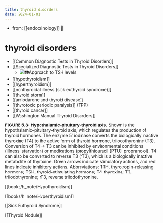 ```yaml
---
title: thyroid disorders
date: 2024-01-01
---
```


- from: [[endocrinology]] 󰒖

# thyroid disorders

- [[Common Diagnostic Tests in Thyroid Disorders]]
- [[Specialized Diagnostic Tests in Thyroid Disorders]]
  - ![📷Apgroach to TSH levels](https://i.imgur.com/dqZshj8.png)
- [[hypothyroidism]]
- [[hyperthyroidism]]
- [[nonthyroidal illness (sick euthyroid syndrome)]]
- [[thyroid storm]]
- [[amiodarone and thyroid disease]]
- [[thyrotoxic periodic paralysis]] (TPP)
- [[thyroid cancer]]
- [[Washington Manual Thyroid Disorders]]

**FIGURE 5.3: Hypothalamic–pituitary–thyroid axis.** Shown is the hypothalamic–pituitary–thyroid axis, which regulates the production of thyroid hormones. The enzyme 5′ iodinase converts the biologically inactive thyroxine (T4) to the active form of thyroid hormone, triiodothyronine (T3). Conversion of T4 → T3 can be inhibited by environmental conditions (illness, starvation) or medications (propylthiouracil \[PTU\], propranolol). T4 can also be converted to reverse T3 (rT3), which is a biologically inactive metabolite of thyroxine. Green arrows indicate stimulatory actions, and red lines indicate inhibitory actions. Abbreviations: TRH, thyrotropin-releasing hormone; TSH, thyroid-stimulating hormone; T4, thyroxine; T3, triiodothyronine; rT3, reverse triiodothyronine.

[[books/h_note/Hypothyroidism]]

[[books/h_note/Hyperthyroidism]]

[[Sick Euthyroid Syndrome]]

[[Thyroid Nodule]]

